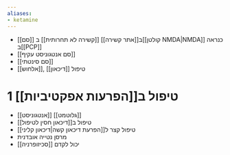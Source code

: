 ```yaml
---
aliases:
- ketamine
---
```

- [[סם]] ב[[אתר קשירה]] [[קשירה לא תחרותית]] ב[[קולטן NMDA|NMDA]] כנראה ב[[PCP]]
- [[סם אנטגוניסט עקיף]]
- [[סם סינטתי]]
- [[אלחוש]], טיפול [[דיכאון]]

# 1	טיפול ב[[הפרעות אפקטיביות]]

- [[אנטגוניסט]] [[גלוטמט]]
- טיפול ב[[דיכאון חסין לטיפול]]
- טיפול קצר ל[[הפרעת דיכאון קשה|דיכאון קליני]]
- מרסן נטייה אובדנית
- יכול לקדם [[סכיזופרניה]]
